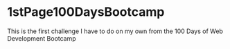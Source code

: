 # 1stPage100DaysBootcamp
This is the first challenge I have to do on my own from the 100 Days of Web Development Bootcamp
